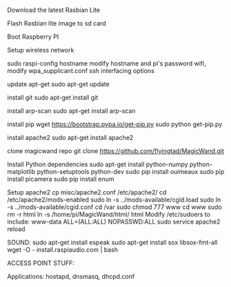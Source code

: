 Download the latest Rasbian Lite

Flash Rasbian lite image to sd card

Boot Raspberry PI

Setup wireless network

sudo raspi-config
	hostname modify hostname and pi's password
	wifi, modify wpa_supplicant.conf
	ssh interfacing options

update apt-get
	sudo apt-get update

install git
	sudo apt-get install git

install arp-scan
	sudo apt-get install arp-scan

install pip
	wget https://bootstrap.pypa.io/get-pip.py
        sudo python get-pip.py

install apache2
	sudo apt-get install apache2

clone magicwand repo
	git clone https://github.com/flyingtad/MagicWand.git

Install Python dependencies
	sudo apt-get install python-numpy python-matplotlib python-setuptools python-dev
        sudo pip install ouimeaux
        sudo pip install picamera
        sudo pip install enum

Setup apache2
	cp misc/apache2.conf /etc/apache2/
        cd /etc/apache2/mods-enabled
        sudo ln -s ../mods-available/cgid.load
        sudo ln -s ../mods-available/cgid.conf
        cd /var
        sudo chmod 777 www
        cd www
        sudo rm -r html
        ln -s /home/pi/MagicWand/html/ html
	Modify /etc/sudoers to include:
		www-data ALL=(ALL:ALL) NOPASSWD:ALL
        sudo service apache2 reload

SOUND:
	sudo apt-get install espeak
        sudo apt-get install sox libsox-fmt-all
        wget -O - install.raspiaudio.com | bash

ACCESS POINT STUFF:


Applications:
hostapd, dnsmasq, dhcpd.conf
